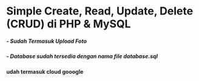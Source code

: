 # Simple Create, Read, Update, Delete (CRUD) di PHP & MySQL

##### - Sudah Termasuk Upload Foto

##### - Database sudah tersedia dengan nama file **database.sql**

#### udah termasuk cloud gooogle 
